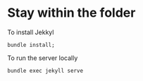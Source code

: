 # Stay within the folder 


To install Jekkyl 
```
bundle install;
```

To run the server locally 

```
bundle exec jekyll serve
```